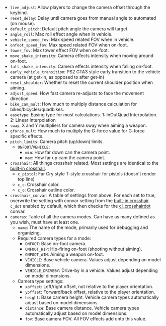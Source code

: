 - `live_adjust`: Allow players to change the camera offset through the keybind.
- `reset_delay`: Delay until camera goes from manual angle to automated (on mouse).
- `default_pitch`: Default pitch angle the camera will target.
- `angle_roll`: Max roll effect angle when in vehicle.
- `vehicle_speed_fov`: Max speed related FOV when in vehicle.
- `onfoot_speed_fov`: Max speed related FOV when on-foot.
- `tower_fov`: Max tower effect FOV when on-foot.
- `move_shake_intensity`: Camera effects intensity when moving around on-foot.
- `fall_shake_intensity`: Camera effects intensity when falling on-foot.
- `early_vehicle_transition`: PS2 GTA3 style early transition to the vehicle camera (at get-in, as opposed to after get-in)
- `reset_shoulder`: Whether to reset the current shoulder position when aiming.
- `adjust_speed`: How fast camera re-adjusts to face the movement direction.
- `bike_cam_mult`: How much to multiply distance calculation for bikes/bicycles/quadbikes.
- `easetype`: Easing type for most calculations. 1: InOutQuad Interpolation. 2: Linear Interpolation
- `sway`: X and Y multipliers for camera sway when aiming a weapon.
- `gforce_mult`: How much to multiply the G-force value for G-force specific effects.
- `pitch_limits`: Camera pitch (up/down) limits.
    - `ONFOOT`/`VEHICLE`:
        - `min`: How far down can the camera point.
        - `max`: How far up cam the camera point.
- `crosshair`: All things crosshair related. Most settings are identical to the [built-in crosshair](https://docs.fivem.net/docs/client-manual/crosshair/).
    - `c_pistol`: Far Cry style T-style crosshair for pistols (doesn't render top line)
    - `c_c`: Crosshair color.
    - `c_o`: Crosshair outline color.
- `crosshair_convar`: A table of settings from above. For each set to true, overwrite the setting with convar setting from the [built-in crosshair](https://docs.fivem.net/docs/client-manual/crosshair/). `c_dot` enabled by default, which then checks for the [cl_crosshairdot](https://docs.fivem.net/docs/client-manual/crosshair/#cl_crosshairdot-bool) convar.
- `cameras`: Table of all the camera modes. Can have as many defined as you wish, must have at least one.
    - `name`: The name of the mode, primarily used for debugging and organizing.
    - Required camera types for a mode:
        - `ONFOOT`: Base on-foot camera.
        - `ONFOOT_HIP`: Hip-firing on-foot (shooting without aiming).
        - `ONFOOT_AIM`: Aiming a weapon on-foot.
        - `VEHICLE`: Base vehicle camera. Values adjust depending on model dimensions.
        - `VEHICLE_DRIVEBY`: Drive-by in a vehicle. Values adjust depending on model dimensions.
    - Camera type settings:
        - `xoffset`: Left/right offset, not relative to the player orientation.
        - `yoffset`: Forward/back offset, relative to the player orientation.
        - `height`: Base camera height. Vehicle camera types automatically adjust based on model dimensions.
        - `distance`: Base camera distance. Vehicle camera types automatically adjust based on model dimensions.
        - `fov`: Base camera FOV. All FOV effects add onto this value.